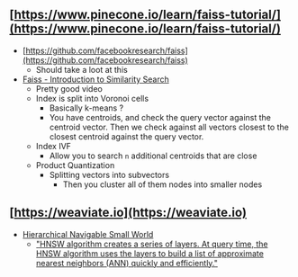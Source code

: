 ## [https://www.pinecone.io/learn/faiss-tutorial/](https://www.pinecone.io/learn/faiss-tutorial/)
- [https://github.com/facebookresearch/faiss](https://github.com/facebookresearch/faiss)
  - Should take a loot at this
- [Faiss - Introduction to Similarity Search](https://youtu.be/sKyvsdEv6rk)
  - Pretty good video
  - Index is split into Voronoi cells
    - Basically k-means ? 
    - You have centroids, and check the query vector against the centroid vector. 
      Then we check against all vectors closest to the closest centroid against the query vector.
  - Index IVF
    - Allow you to search `n` additional centroids that are close
  - Product Quantization
    - Splitting vectors into subvectors
      - Then you cluster all of them nodes into smaller nodes

## [https://weaviate.io](https://weaviate.io)
- [Hierarchical Navigable Small World](https://arxiv.org/ftp/arxiv/papers/1603/1603.09320.pdf)
  - ["HNSW algorithm creates a series of layers. At query time, the HNSW algorithm uses the layers to build a list of approximate nearest neighbors (ANN) quickly and efficiently."](https://weaviate.io/developers/weaviate/concepts/vector-index?utm_source=ainews&utm_medium=email&utm_campaign=ainews-dbrx-best-open-model-but-not-most-efficient#binary-quantization)
